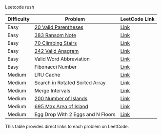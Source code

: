 Leetcode rush

| Difficulty | Problem                          | LeetCode Link                                             |
|------------|-----------------------------------|-----------------------------------------------------------|
| Easy       | [20 Valid Parentheses](https://codebitwave.com/leetcode-20-valid-parentheses/)                | [Link](https://leetcode.com/problems/valid-parentheses/)   |
| Easy       | [383 Ransom Note](https://codebitwave.com/leetcode-383-ransom-note/)                      | [Link](https://leetcode.com/problems/ransom-note/)         |
| Easy       | [70 Climbing Stairs](https://codebitwave.com/leetcode-70-climbing-stairs/)                  | [Link](https://leetcode.com/problems/climbing-stairs/)     |
| Easy       | [242 Valid Anagram](https://codebitwave.com/leetcode-242-valid-anagram/)                    | [Link](https://leetcode.com/problems/valid-anagram/)       |
| Easy       | Valid Word Abbreviation          | [Link](https://leetcode.com/problems/valid-word-abbreviation/) |
| Easy       | Fibonacci Number                 | [Link](https://leetcode.com/problems/fibonacci-number/)    |
| Medium     | LRU Cache                        | [Link](https://leetcode.com/problems/lru-cache/)           |
| Medium     | Search in Rotated Sorted Array   | [Link](https://leetcode.com/problems/search-in-rotated-sorted-array/) |
| Medium     | Merge Intervals                  | [Link](https://leetcode.com/problems/merge-intervals/)     |
| Medium     | [200 Number of Islands](https://codebitwave.com/leetcode-200-number-of-islands/)                | [Link](https://leetcode.com/problems/number-of-islands/)   |
| Medium     | [695 Max Area of Island](https://codebitwave.com/leetcode-695-max-area-of-island/)               | [Link](https://leetcode.com/problems/max-area-of-island/)  |
| Medium     | Egg Drop With 2 Eggs and N Floors| [Link](https://leetcode.com/problems/egg-drop-with-2-eggs-and-n-floors/) |

This table provides direct links to each problem on LeetCode.
